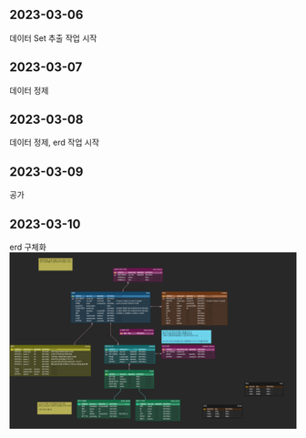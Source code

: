 ## 2023-03-06
데이터 Set 추출 작업 시작

## 2023-03-07
데이터 정제

## 2023-03-08
데이터 정제, erd 작업 시작

## 2023-03-09
공가

## 2023-03-10
erd 구체화
![image.png](./image.png)

